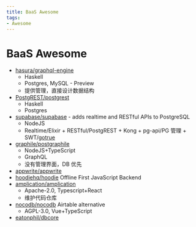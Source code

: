 ```yaml
---
title: BaaS Awesome
tags:
- Awesome
---
```


# BaaS Awesome

- [hasura/graphql-engine](https://github.com/hasura/graphql-engine)
  - Haskell
  - Postgres, MySQL - Preview
  - 提供管理，直接设计数据结构
- [PostgREST/postgrest](https://github.com/PostgREST/postgrest)
  - Haskell
  - Postgres
- [supabase/supabase](https://github.com/supabase/supabase) - adds realtime and RESTful APIs to PostgreSQL
  - NodeJS
  - Realtime/Elixir + RESTful/PostgREST + Kong + pg-api/PG 管理 + SWT/[gotrue](https://github.com/netlify/gotrue)
- [graphile/postgraphile](https://github.com/graphile/postgraphile)
  - NodeJS+TypeScript
  - GraphQL
  - 没有管理界面，DB 优先
- [appwrite/appwrite](https://github.com/appwrite/appwrite)
- [hoodiehq/hoodie](https://github.com/hoodiehq/hoodie)
  Offline First JavaScript Backend
- [amplication/amplication](https://github.com/amplication/amplication)
  - Apache-2.0, Typescript+React
  - 维护代码仓库
- [nocodb/nocodb](https://github.com/nocodb/nocodb)
  Airtable alternative
  - AGPL-3.0, Vue+TypeScript
- [eatonphil/dbcore](https://github.com/eatonphil/dbcore)

